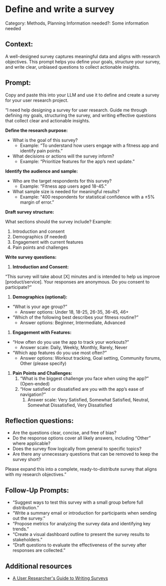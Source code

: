 # Define and write a survey

Category: Methods, Planning
Information needed?: Some information needed

## **Context:**

A well-designed survey captures meaningful data and aligns with research objectives. This prompt helps you define your goals, structure your survey, and write clear, unbiased questions to collect actionable insights.

## **Prompt:**

Copy and paste this into your LLM and use it to define and create a survey for your user research project.

“I need help designing a survey for user research. Guide me through defining my goals, structuring the survey, and writing effective questions that collect clear and actionable insights.

**Define the research purpose:**

- What is the goal of this survey?
    - Example: “To understand how users engage with a fitness app and identify pain points.”
- What decisions or actions will the survey inform?
    - Example: “Prioritize features for the app’s next update.”

**Identify the audience and sample:**

- Who are the target respondents for this survey?
    - Example: “Fitness app users aged 18-45.”
- What sample size is needed for meaningful results?
    - Example: “400 respondents for statistical confidence with a ±5% margin of error.”

**Draft survey structure:**

What sections should the survey include? Example:

1. Introduction and consent
2. Demographics (if needed)
3. Engagement with current features
4. Pain points and challenges

**Write survey questions:**

1. **Introduction and Consent:**

“This survey will take about [X] minutes and is intended to help us improve [product/service]. Your responses are anonymous. Do you consent to participate?”

1. **Demographics (optional):**
- “What is your age group?”
    - Answer options: Under 18, 18-25, 26-35, 36-45, 46+
- “Which of the following best describes your fitness routine?”
    - Answer options: Beginner, Intermediate, Advanced
1. **Engagement with Features:**
- “How often do you use the app to track your workouts?”
    - Answer scale: Daily, Weekly, Monthly, Rarely, Never
- “Which app features do you use most often?”
    - Answer options: Workout tracking, Goal setting, Community forums, Other (please specify)
1. **Pain Points and Challenges:**
    1. “What is the biggest challenge you face when using the app?” (Open-ended)
    2. “How satisfied or dissatisfied are you with the app’s ease of navigation?”
        1. Answer scale: Very Satisfied, Somewhat Satisfied, Neutral, Somewhat Dissatisfied, Very Dissatisfied

## **Reflection questions:**

- Are the questions clear, concise, and free of bias?
- Do the response options cover all likely answers, including “Other” where applicable?
- Does the survey flow logically from general to specific topics?
- Are there any unnecessary questions that can be removed to keep the survey short?

Please expand this into a complete, ready-to-distribute survey that aligns with my research objectives.”

## **Follow-Up Prompts:**

- “Suggest ways to test this survey with a small group before full distribution.”
- “Write a summary email or introduction for participants when sending out the survey.”
- “Propose metrics for analyzing the survey data and identifying key trends.”
- “Create a visual dashboard outline to present the survey results to stakeholders.”
- “Draft questions to evaluate the effectiveness of the survey after responses are collected.”

## Additional resources

- [A User Researcher's Guide to Writing Surveys](https://userresearchacademy.substack.com/p/a-user-researchers-guide-to-writing)